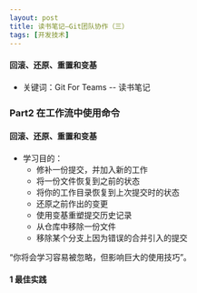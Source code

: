 ```yaml
---
layout: post
title: 读书笔记—Git团队协作（三）
tags: [开发技术]
---
```

#### 回滚、还原、重置和变基

* 关键词：Git For Teams -- 读书笔记

### Part2 在工作流中使用命令

#### 回滚、还原、重置和变基

+ 学习目的：
    + 修补一份提交，并加入新的工作
    + 将一份文件恢复到之前的状态
    + 将你的工作目录恢复到上次提交时的状态
    + 还原之前作出的变更
    + 使用变基重塑提交历史记录
    + 从仓库中移除一份文件
    + 移除某个分支上因为错误的合并引入的提交

“你将会学习容易被忽略，但影响巨大的使用技巧”。

#### 1 最佳实践



